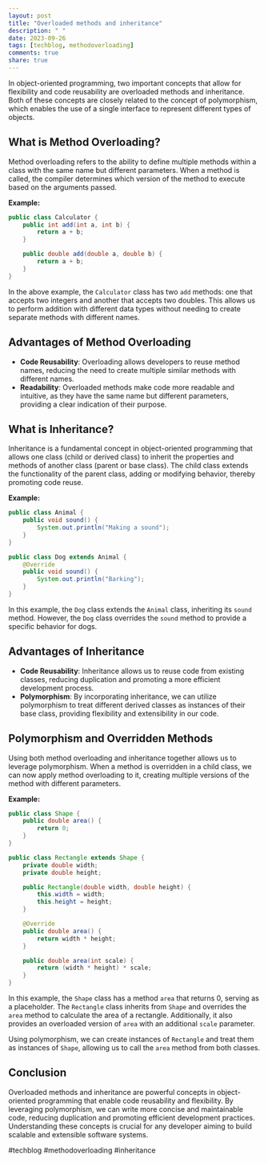 ```yaml
---
layout: post
title: "Overloaded methods and inheritance"
description: " "
date: 2023-09-26
tags: [techblog, methodoverloading]
comments: true
share: true
---
```


In object-oriented programming, two important concepts that allow for flexibility and code reusability are overloaded methods and inheritance. Both of these concepts are closely related to the concept of polymorphism, which enables the use of a single interface to represent different types of objects.

## What is Method Overloading?

Method overloading refers to the ability to define multiple methods within a class with the same name but different parameters. When a method is called, the compiler determines which version of the method to execute based on the arguments passed.

**Example:**

```java
public class Calculator {
    public int add(int a, int b) {
        return a + b;
    }

    public double add(double a, double b) {
        return a + b;
    }
}
```

In the above example, the `Calculator` class has two `add` methods: one that accepts two integers and another that accepts two doubles. This allows us to perform addition with different data types without needing to create separate methods with different names.

## Advantages of Method Overloading

- **Code Reusability**: Overloading allows developers to reuse method names, reducing the need to create multiple similar methods with different names.
- **Readability**: Overloaded methods make code more readable and intuitive, as they have the same name but different parameters, providing a clear indication of their purpose.

## What is Inheritance?

Inheritance is a fundamental concept in object-oriented programming that allows one class (child or derived class) to inherit the properties and methods of another class (parent or base class). The child class extends the functionality of the parent class, adding or modifying behavior, thereby promoting code reuse.

**Example:**

```java
public class Animal {
    public void sound() {
        System.out.println("Making a sound");
    }
}

public class Dog extends Animal {
    @Override
    public void sound() {
        System.out.println("Barking");
    }
}
```

In this example, the `Dog` class extends the `Animal` class, inheriting its `sound` method. However, the `Dog` class overrides the `sound` method to provide a specific behavior for dogs.

## Advantages of Inheritance

- **Code Reusability**: Inheritance allows us to reuse code from existing classes, reducing duplication and promoting a more efficient development process.
- **Polymorphism**: By incorporating inheritance, we can utilize polymorphism to treat different derived classes as instances of their base class, providing flexibility and extensibility in our code.

## Polymorphism and Overridden Methods

Using both method overloading and inheritance together allows us to leverage polymorphism. When a method is overridden in a child class, we can now apply method overloading to it, creating multiple versions of the method with different parameters.

**Example:**

```java
public class Shape {
    public double area() {
        return 0;
    }
}

public class Rectangle extends Shape {
    private double width;
    private double height;

    public Rectangle(double width, double height) {
        this.width = width;
        this.height = height;
    }

    @Override
    public double area() {
        return width * height;
    }

    public double area(int scale) {
        return (width * height) * scale;
    }
}
```

In this example, the `Shape` class has a method `area` that returns 0, serving as a placeholder. The `Rectangle` class inherits from `Shape` and overrides the `area` method to calculate the area of a rectangle. Additionally, it also provides an overloaded version of `area` with an additional `scale` parameter. 

Using polymorphism, we can create instances of `Rectangle` and treat them as instances of `Shape`, allowing us to call the `area` method from both classes.

## Conclusion

Overloaded methods and inheritance are powerful concepts in object-oriented programming that enable code reusability and flexibility. By leveraging polymorphism, we can write more concise and maintainable code, reducing duplication and promoting efficient development practices. Understanding these concepts is crucial for any developer aiming to build scalable and extensible software systems.

#techblog #methodoverloading #inheritance